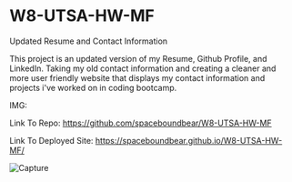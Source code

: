 # W8-UTSA-HW-MF

Updated Resume and Contact Information

This project is an updated version of my Resume, Github Profile, and LinkedIn. Taking my old contact information and creating a cleaner and more user friendly website that displays my contact information and projects i've worked on in coding bootcamp.

IMG:

Link To Repo: https://github.com/spaceboundbear/W8-UTSA-HW-MF

Link To Deployed Site: https://spaceboundbear.github.io/W8-UTSA-HW-MF/

![Capture](https://user-images.githubusercontent.com/86039208/134407829-062f5e5e-0b6d-45a3-a696-3b95afdc796f.PNG)
